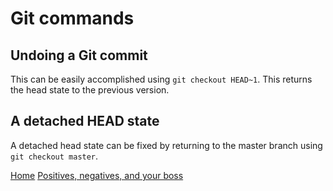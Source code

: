 # Git commands
## Undoing a Git commit
This can be easily accomplished using `git checkout HEAD~1`. This returns the head state to the previous version. 

## A detached HEAD state
A detached head state can be fixed by returning to the master branch using `git checkout master`. 

[Home](/INDEX.md)
[Positives, negatives, and your boss](/Page2.md)

